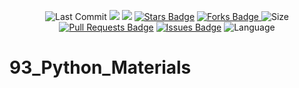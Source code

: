 <p align="center"> 
<img src="https://img.shields.io/github/last-commit/milaan9/93_Python_Materials.svg?colorB=orange&style=flat" alt="Last Commit"/> </a> 
<a href="https://github.com/milaan9/93_Python_Materials/pulse" alt="Activity"><img src="https://img.shields.io/github/commit-activity/m/milaan9/93_Python_Materials.svg?colorB=teal&style=flat" /></a> 
<a href="https://hits.seeyoufarm.com"><img src="https://hits.seeyoufarm.com/api/count/incr/badge.svg?url=https%3A%2F%2Fgithub.com%2Fmilaan9%2F93_Python_Materials&count_bg=%2379C83D&title_bg=%23555555&icon=&icon_color=%23E7E7E7&title=views&edge_flat=false"/></a>
<a href="https://github.com/milaan9/93_Python_Materials/stargazers"><img src="https://img.shields.io/github/stars/milaan9/93_Python_Materials" alt="Stars Badge"/></a>
<a href="https://github.com/milaan9/93_Python_Materials/network/members"><img src="https://img.shields.io/github/forks/milaan9/93_Python_Materials" alt="Forks Badge"/> </a>
<img src="https://img.shields.io/github/repo-size/milaan9/93_Python_Materials.svg?colorB=CC66FF&style=flat" alt="Size"/>
<a href="https://github.com/milaan9/93_Python_Materials/pulls"><img src="https://img.shields.io/github/issues-pr/milaan9/93_Python_Materials.svg?colorB=yellow&style=flat" alt="Pull Requests Badge"/></a>
<a href="https://github.com/milaan9/93_Python_Materials/issues"><img src="https://img.shields.io/github/issues/milaan9/93_Python_Materials.svg?colorB=yellow&style=flat" alt="Issues Badge"/></a>
<img src="https://img.shields.io/github/languages/top/milaan9/93_Python_Materials.svg?colorB=EA4335&style=flat" alt="Language"/> </a> 
</p> 
<!--<img src="https://badges.pufler.dev/contributors/milaan9/01_Python_Introduction?size=50&padding=5&bots=true" alt="milaan9"/>-->
 
 

# 93_Python_Materials
